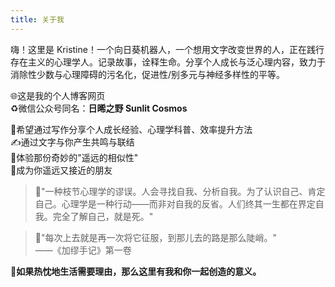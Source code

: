 ```yaml
---
title: 关于我
---
```


嗨！这里是 Kristine！一个向日葵机器人，一个想用文字改变世界的人，正在践行存在主义的心理学人。记录故事，诠释生命。分享个人成长与泛心理内容，致力于消除性少数与心理障碍的污名化，促进性/别多元与神经多样性的平等。

🌐这是我的个人博客网页  
♻️微信公众号同名：**日晞之野 Sunlit Cosmos**

🧠希望通过写作分享个人成长经验、心理学科普、效率提升方法  
✍️通过文字与你产生共鸣与联结  
🙌体验那份奇妙的"遥远的相似性"  
🤗成为你遥远又接近的朋友

>  🏃‍"一种枝节心理学的谬误。人会寻找自我、分析自我。为了认识自己、肯定自己。心理学是一种行动——而非对自我的反省。人们终其一生都在界定自我。完全了解自己，就是死。"  
  
>  🧗‍"每次上去就是再一次将它征服，到那儿去的路是那么陡峭。"  
> ——《加缪手记》第一卷  


**🤗如果热忱地生活需要理由，那么这里有我和你一起创造的意义。**